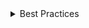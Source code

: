 <details>
<summary>
 Best Practices
</summary>

- Use toolbar as a grouping element only if the group contains 3 or more controls. Refer to ['toolbar aria practices'](https://www.w3.org/TR/wai-aria-practices-1.2/#toolbar) for details.
- Label each toolbar when the application contains more than one toolbar (using `aria-label` or `aria-labelledby` props). Refer to [toolbar(role)](https://www.w3.org/WAI/PF/aria/roles#toolbar) for details.
- If `Toolbar` contains menu, the menu closes after clicking on one of the menu items. To prevent losing focus, move it manually in the `onClick` handler.

</details>
